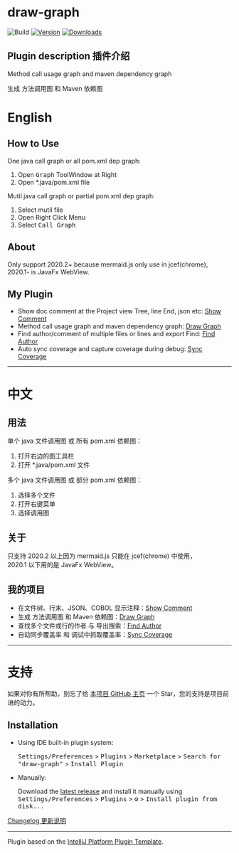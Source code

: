# draw-graph

![Build](https://github.com/LinWanCen/draw-graph/workflows/Build/badge.svg)
[![Version](https://img.shields.io/jetbrains/plugin/v/21242-draw-graph.svg)](https://plugins.jetbrains.com/plugin/21242-draw-graph)
[![Downloads](https://img.shields.io/jetbrains/plugin/d/21242-draw-graph.svg)](https://plugins.jetbrains.com/plugin/21242-draw-graph)

## Plugin description 插件介绍

<!-- Plugin description -->
Method call usage graph and maven dependency graph

生成 方法调用图 和 Maven 依赖图


# English

## How to Use

One java call graph or all pom.xml dep graph:
1. Open <kbd>Graph</kbd> ToolWindow at Right
2. Open *.java/pom.xml file

Mutil java call graph or partial pom.xml dep graph:
1. Select mutil file
2. Open Right Click Menu
3. Select <kbd>Call Graph</kbd>

## About

Only support 2020.2+ because mermaid.js only use in jcef(chrome),  
2020.1- is JavaFx WebView.

## My Plugin
- Show doc comment at the Project view Tree, line End, json etc: [Show Comment]
- Method call usage graph and maven dependency graph: [Draw Graph]
- Find author/comment of multiple files or lines and export Find: [Find Author]
- Auto sync coverage and capture coverage during debug: [Sync Coverage]

---

# 中文

## 用法

单个 java 文件调用图 或 所有 pom.xml 依赖图：
1. 打开右边的<kbd>图</kbd>工具栏
2. 打开 *.java/pom.xml 文件

多个 java 文件调用图 或 部分 pom.xml 依赖图：
1. 选择多个文件
2. 打开右键菜单
3. 选择<kbd>调用图</kbd>

## 关于

只支持 2020.2 以上因为 mermaid.js 只能在 jcef(chrome) 中使用，  
2020.1 以下用的是 JavaFx WebView。

## 我的项目
- 在文件树、行末、JSON、COBOL 显示注释：[Show Comment]
- 生成 方法调用图 和 Maven 依赖图：[Draw Graph]
- 查找多个文件或行的作者 与 导出搜索：[Find Author]
- 自动同步覆盖率 和 调试中抓取覆盖率：[Sync Coverage]

---

# 支持

如果对你有所帮助，别忘了给 [本项目 GitHub 主页][Draw Graph GitHub] 一个 Star，您的支持是项目前进的动力。

[Show Comment]: https://plugins.jetbrains.com/plugin/18553-show-comment
[Draw Graph]: https://plugins.jetbrains.com/plugin/21242-draw-graph
[Find Author]: https://plugins.jetbrains.com/plugin/20557-find-author
[Sync Coverage]: https://plugins.jetbrains.com/plugin/20780-sync-coverage
[Draw Graph GitHub]: https://github.com/LinWanCen/draw-graph

<!-- Plugin description end -->

## Installation

- Using IDE built-in plugin system:
  
  <kbd>Settings/Preferences</kbd> > <kbd>Plugins</kbd> > <kbd>Marketplace</kbd> > <kbd>Search for "draw-graph"</kbd> >
  <kbd>Install Plugin</kbd>
  
- Manually:

  Download the [latest release](https://github.com/LinWanCen/draw-graph/releases/latest) and install it manually using
  <kbd>Settings/Preferences</kbd> > <kbd>Plugins</kbd> > <kbd>⚙️</kbd> > <kbd>Install plugin from disk...</kbd>

[Changelog 更新说明](CHANGELOG.md)

---
Plugin based on the [IntelliJ Platform Plugin Template][template].

[template]: https://github.com/JetBrains/intellij-platform-plugin-template